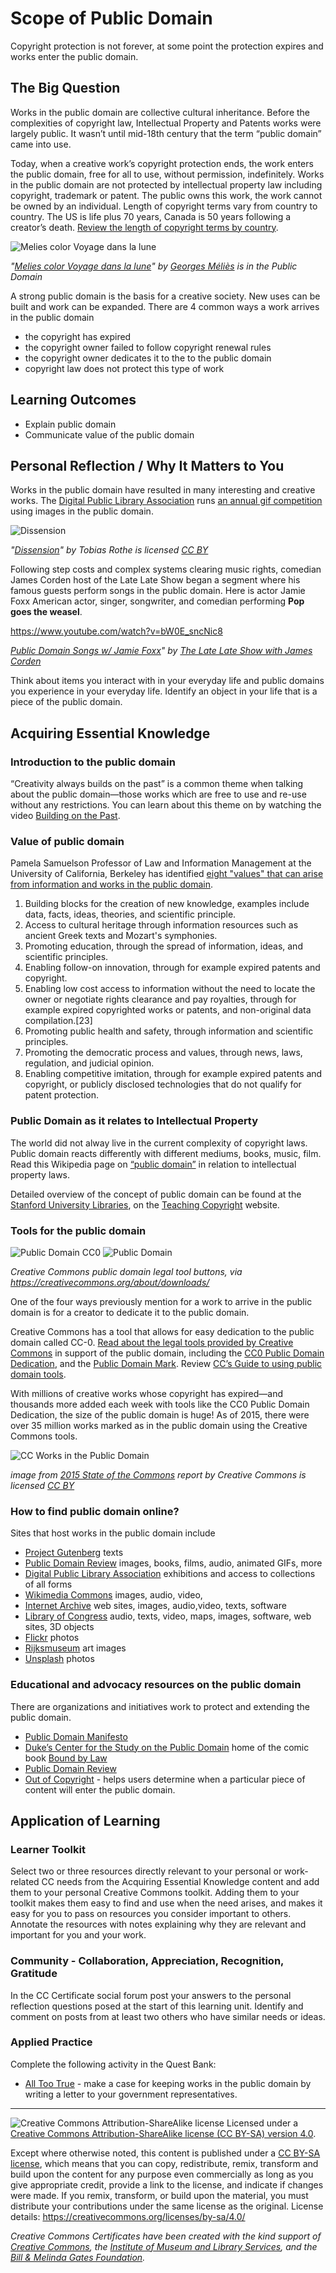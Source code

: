 # Scope of Public Domain

Copyright protection is not forever, at some point the protection expires and works enter the public domain.

## The Big Question

Works in the public domain are collective cultural inheritance. Before the complexities of copyright law, Intellectual Property and Patents works were largely public. It wasn’t until mid-18th century that the term “public domain” came into use.

Today, when a creative work’s copyright protection ends, the work enters the public domain, free for all to use, without permission, indefinitely.  Works in the public domain are not protected by intellectual property law including copyright, trademark or patent. The public owns this work, the work cannot be owned by an individual.  Length of copyright terms vary from country to country.  The US is life plus 70 years, Canada is 50 years following a creator’s death. [Review the length of copyright terms by country](https://en.wikipedia.org/wiki/List_of_countries%27_copyright_lengths).

![Melies color Voyage dans la lune](https://github.com/creativecommons/cc-cert-core/blob/master/images/copyright/voyage-dans-la-lune.jpg "Melies color Voyage dans la lune")

*"[Melies color Voyage dans la lune](https://commons.wikimedia.org/wiki/File:Melies_color_Voyage_dans_la_lune.jpg)" by [Georges Méliès](https://en.wikipedia.org/wiki/Georges_M%C3%A9li%C3%A8s) is in the Public Domain*

A strong public domain is the basis for a creative society. New uses can be built and work can be expanded. There are 4 common ways a work arrives in the public domain  

* the copyright has expired
* the copyright owner failed to follow copyright renewal rules
* the copyright owner dedicates it to the to the public domain
* copyright law does not protect this type of work


## Learning Outcomes

* Explain public domain
* Communicate value of the public domain

## Personal Reflection / Why It Matters to You  

Works in the public domain have resulted in many interesting and creative works.  The [Digital Public Library Association](https://dp.la/) runs [an annual gif competition](https://dp.la/info/gif-it-up/) using images in the public domain.  

![Dissension](https://github.com/creativecommons/cc-cert-core/blob/master/images/copyright/dissension.gif "Dissension 2015 GIF IT UP Winner")

*"[Dissension](http://gifitup2015.tumblr.com/post/131439542373/gif-it-up-2015-entry-dissension-from-tobias)" by Tobias Rothe is licensed [CC BY](https://creativecommons.org/licenses/by/3.0/)*

Following step costs and complex systems clearing music rights, comedian James Corden host of the Late Late Show began a segment where his famous guests perform songs in the public domain.  Here is actor Jamie Foxx American actor, singer, songwriter, and comedian performing **Pop goes the weasel**.

https://www.youtube.com/watch?v=bW0E_sncNic8

*[Public Domain Songs w/ Jamie Foxx](https://www.youtube.com/watch?v=bW0E_sncNic8)" by [The Late Late Show with James Corden](https://www.youtube.com/channel/UCJ0uqCI0Vqr2Rrt1HseGirg)*

Think about items you interact with in your everyday life and  public domains you experience in your everyday life. Identify an object in your life that is a piece of the public domain.

## Acquiring Essential Knowledge

### Introduction to the public domain

“Creativity always builds on the past” is a common theme when talking about the public domain—those works which are free to use and re-use without any restrictions.  You can learn about this theme on by watching the video [Building on the Past](https://archive.org/details/Justin_Cone_-_Building_On_The_Past_-_640x480).

### Value of public domain

Pamela Samuelson Professor of Law and Information Management at the University of California, Berkeley  has identified [eight "values" that can arise from information and works in the public domain](https://books.google.ca/books?id=KJmNGglq0nwC&dq=public+domain&lr=&as_brr=3&source=gbs_navlinks_s&redir_esc=y).

1. Building blocks for the creation of new knowledge, examples include data, facts, ideas, theories, and scientific principle.
2. Access to cultural heritage through information resources such as ancient Greek texts and Mozart's symphonies.
3. Promoting education, through the spread of information, ideas, and scientific principles.
4. Enabling follow-on innovation, through for example expired patents and copyright.
5. Enabling low cost access to information without the need to locate the owner or negotiate rights clearance and pay royalties, through for example expired copyrighted works or patents, and non-original data compilation.[23]
6. Promoting public health and safety, through information and scientific principles.
7. Promoting the democratic process and values, through news, laws, regulation, and judicial opinion.
8. Enabling competitive imitation, through for example expired patents and copyright, or publicly disclosed technologies that do not qualify for patent protection.



### Public Domain as it relates to Intellectual Property   

The world did not alway live in the current complexity of copyright laws.  Public domain reacts differently with different mediums, books, music, film.  Read this Wikipedia page on [“public domain”](https://en.wikipedia.org/wiki/Public_domain) in relation to intellectual property laws.

Detailed overview of the concept of public domain can be found  at the [Stanford University Libraries](http://fairuse.stanford.edu/overview/public-domain/welcome/),  on the [Teaching Copyright](https://www.teachingcopyright.org/handout/public-domain-faq.html) website.

### Tools for the public domain

![Public Domain CC0](https://github.com/creativecommons/cc-cert-core/blob/master/images/copyright/cc-zero.png "Public Domain CC0")
![Public Domain](https://github.com/creativecommons/cc-cert-core/blob/master/images/copyright/publicdomain.png "Public Domain")

*Creative Commons public domain legal tool buttons, via https://creativecommons.org/about/downloads/*

One of the four ways previously mention for a work to arrive in the public domain is for a creator to dedicate it to the public domain.

Creative Commons has a tool that allows for easy dedication to the public domain called CC-0. [Read about the legal tools provided by Creative Commons](https://creativecommons.org/share-your-work/public-domain/) in support of the public domain, including the [CC0 Public Domain Dedication](https://creativecommons.org/share-your-work/public-domain/cc0/), and the [Public Domain Mark](https://creativecommons.org/share-your-work/public-domain/pdm/). Review [CC’s Guide to using public domain tools](https://wiki.creativecommons.org/images/8/88/Publicdomain.pdf).


With millions of creative works whose copyright has expired—and thousands more added each week with tools like the CC0 Public Domain Dedication, the size of the public domain is huge! As of 2015, there were over 35 million works marked as in the public domain using the Creative Commons tools.


![CC Works in the Public Domain](https://github.com/creativecommons/cc-cert-core/blob/master/images/copyright/public-domain-2015.jpg "CC Works in the Public Domain")

*image from [2015 State of the Commons](https://stateof.creativecommons.org/2015/) report by Creative Commons is licensed [CC BY](https://creativecommons.org/licenses/by/4.0/)*


### How to find public domain online?

Sites that host works in the public domain include

* [Project Gutenberg](https://www.gutenberg.org/) texts
* [Public Domain Review](https://publicdomainreview.org/) images, books, films, audio, animated GIFs, more
* [Digital Public Library Association](https://dp.la/) exhibitions and access to collections of all forms
* [Wikimedia Commons](https://commons.wikimedia.org/) images, audio, video,
* [Internet Archive](https://archive.org/) web sites, images, audio,video, texts, software
* [Library of Congress](https://www.loc.gov/) audio, texts, video, maps, images, software, web sites, 3D objects
* [Flickr](https://www.flickr.com/creativecommons) photos
* [Rijksmuseum](https://www.rijksmuseum.nl/) art images
* [Unsplash](https://unsplash.com/) photos


### Educational and advocacy resources on the public domain

There are organizations and initiatives work to protect and extending the public domain.

* [Public Domain Manifesto](http://publicdomainmanifesto.org/)
* [Duke’s Center for the Study on the Public Domain](http://web.law.duke.edu/cspd/) home of the comic book [Bound by Law](https://web.law.duke.edu/cspd/comics/zoomcomic.html)
* [Public Domain Review](https://publicdomainreview.org/)
* [Out of Copyright](http://outofcopyright.eu/) - helps users determine when a particular piece of content will enter the public domain.

## Application of Learning

### Learner Toolkit
Select two or three resources directly relevant to your personal or work-related CC needs from the Acquiring Essential Knowledge content and add them to your personal Creative Commons toolkit. Adding them to your toolkit makes them easy to find and use when the need arises, and makes it easy for you to pass on resources you consider important to others. Annotate the resources with notes explaining why they are relevant and important for you and your work.

### Community - Collaboration, Appreciation, Recognition, Gratitude
In the CC Certificate social forum post your answers to the personal reflection questions posed at the start of this learning unit. Identify and comment on posts from at least two others who have similar needs or ideas.

### Applied Practice

Complete the following activity in the Quest Bank:

* [All Too True](https://quests.creativecommons.org/assignments/all-too-true) - make a case for keeping works in the public domain by writing a letter to your government representatives.

----

![Creative Commons Attribution-ShareAlike license](https://github.com/creativecommons/cc-cert-core/blob/master/images/cc-by-sa-88x31.png "CC BY-SA")
Licensed under a [Creative Commons Attribution-ShareAlike license (CC BY-SA) version 4.0](https://creativecommons.org/licenses/by-sa/4.0/).

Except where otherwise noted, this content is published under a [CC BY-SA license](https://creativecommons.org/licenses/by-sa/4.0/), which means that you can copy, redistribute, remix, transform and build upon the content for any purpose even commercially as long as you give appropriate credit, provide a link to the license, and indicate if changes were made. If you remix, transform, or build upon the material, you must distribute your contributions under the same license as the original.
License details: https://creativecommons.org/licenses/by-sa/4.0/

*Creative Commons Certificates have been created with the kind support of [Creative Commons](http://creativecommons.org/), the [Institute of Museum and Library Services](https://www.imls.gov/), and the [Bill &amp; Melinda Gates Foundation](http://www.gatesfoundation.org/).*
